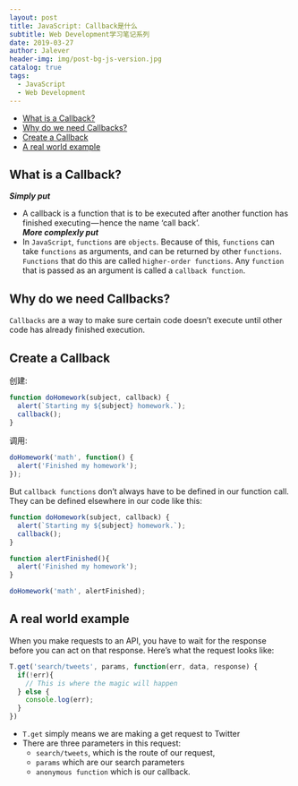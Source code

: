 ```yaml
---
layout: post
title: JavaScript: Callback是什么
subtitle: Web Development学习笔记系列
date: 2019-03-27
author: Jalever
header-img: img/post-bg-js-version.jpg
catalog: true
tags:
  - JavaScript
  - Web Development
---
```


- [What is a Callback?](#what-is-a-callback)
- [Why do we need Callbacks?](#why-do-we-need-callbacks)
- [Create a Callback](#create-a-callback)
- [A real world example](#a-real-world-example)

## What is a Callback?
***Simply put***<br>
- A callback is a function that is to be executed after another function has finished executing — hence the name ‘call back’.<br>
***More complexly put***<br>
- In `JavaScript`, `functions` are `objects`. Because of this, `functions` can take `functions` as arguments, and can be returned by other `functions`. `Functions` that do this are called `higher-order functions`. Any `function` that is passed as an argument is called a `callback function`.<br>

## Why do we need Callbacks?
`Callbacks` are a way to make sure certain code doesn’t execute until other code has already finished execution.

## Create a Callback
创建&#58;
```javascript
function doHomework(subject, callback) {
  alert(`Starting my ${subject} homework.`);
  callback();
}
```
调用&#58;
```javascript
doHomework('math', function() {
  alert('Finished my homework');
});
```

But `callback functions` don’t always have to be defined in our function call. They can be defined elsewhere in our code like this:
```javascript
function doHomework(subject, callback) {
  alert(`Starting my ${subject} homework.`);
  callback();
}

function alertFinished(){
  alert('Finished my homework');
}

doHomework('math', alertFinished);
```

## A real world example
When you make requests to an API, you have to wait for the response before you can act on that response.
Here’s what the request looks like:
```javascript
T.get('search/tweets', params, function(err, data, response) {
  if(!err){
    // This is where the magic will happen
  } else {
    console.log(err);
  }
})
```
- `T.get` simply means we are making a get request to Twitter
- There are three parameters in this request:
  - `search/tweets`, which is the route of our request,
  - `params` which are our search parameters
  - `anonymous function` which is our callback.

